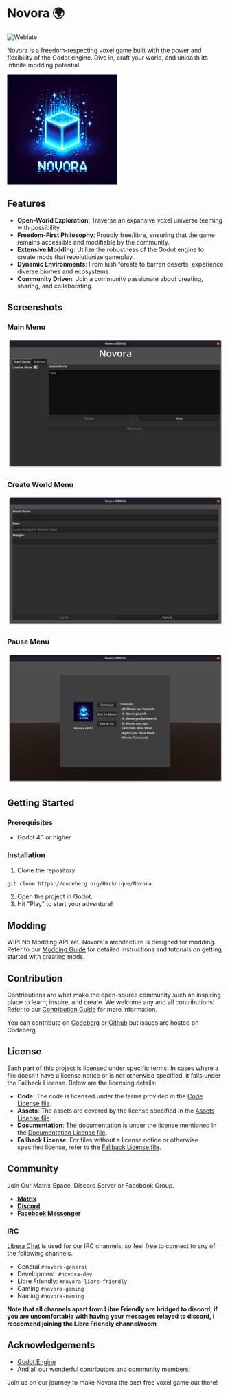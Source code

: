 # Novora 🌍

![Weblate](https://hosted.weblate.org/widget/voxy/voxey/svg-badge.svg)

Novora is a freedom-respecting voxel game built with the power and flexibility of the Godot engine. Dive in, craft your world, and unleash its infinite modding potential!

<img src="./assets/logo.png" width="256" height="256" />

## Features

- **Open-World Exploration**: Traverse an expansive voxel universe teeming with possibility.
- **Freedom-First Philosophy**: Proudly free/libre, ensuring that the game remains accessible and modifiable by the community.
- **Extensive Modding**: Utilize the robustness of the Godot engine to create mods that revolutionize gameplay.
- **Dynamic Environments**: From lush forests to barren deserts, experience diverse biomes and ecosystems.
- **Community Driven**: Join a community passionate about creating, sharing, and collaborating.

## Screenshots

### Main Menu
![Main Menu](./screenshots/main_menu.png)

### Create World Menu
![Create World Menu](./screenshots/create_world.png)

### Pause Menu
![Pause Menu](./screenshots/pause_menu.png)

## Getting Started

### Prerequisites

- Godot 4.1 or higher

### Installation

1. Clone the repository:
```sh
git clone https://codeberg.org/Hacknique/Novora
```

2. Open the project in Godot.
3. Hit "Play" to start your adventure!

## Modding

WIP: No Modding API Yet.
Novora's architecture is designed for modding. Refer to our [Modding Guide](./docs/MODDING.md) for detailed instructions and tutorials on getting started with creating mods.

## Contribution

Contributions are what make the open-source community such an inspiring place to learn, inspire, and create. We welcome any and all contributions! Refer to our [Contribution Guide](./docs/CONTRIBUTING.md) for more information.

You can contribute on [Codeberg](https://codeberg.org/Hacknique/Novora) or [Github](https://github.com/Hacknique/Novora/) but issues are hosted on Codeberg.

## License
Each part of this project is licensed under specific terms. In cases where a file doesn't have a license notice or is not otherwise specified, it falls under the Fallback License. Below are the licensing details:

+ **Code**: The code is licensed under the terms provided in the [Code License file](LICENSE).
+ **Assets**: The assets are covered by the license specified in the [Assets License file](assets/LICENSE).
+ **Documentation**: The documentation is under the license mentioned in the [Documentation License file](docs/LICENSE).
+ **Fallback License**: For files without a license notice or otherwise specified license, refer to the [Fallback License file](./LICENSE).

## Community

Join Our Matrix Space, Discord Server or Facebook Group.

- **[Matrix](https://matrix.to/#/#novora:james-clarke.ynh.fr)**
- **[Discord](https://discord.gg/Znwk5cARQm)**
- **[Facebook Messenger](https://m.me/ch/AbYLuYLZzZktEhao/)**

### IRC
[Libera Chat](https://libera.chat/) is used for our IRC channels, so feel free to connect to any of the following channels.

- General `#novora-general`
- Development: `#novora-dev`
- Libre Friendly: `#novora-libre-friendly`
- Gaming `#novora-gaming`
- Naming `#novora-naming`

**Note that all channels apart from Libre Friendly are bridged to discord, if you are uncomfortable with having your messages relayed to discord, i reccomend joining the Libre Friendly channel/room**

## Acknowledgements

- [Godot Engine](https://godotengine.org/)
- And all our wonderful contributors and community members!

Join us on our journey to make Novora the best free voxel game out there!
